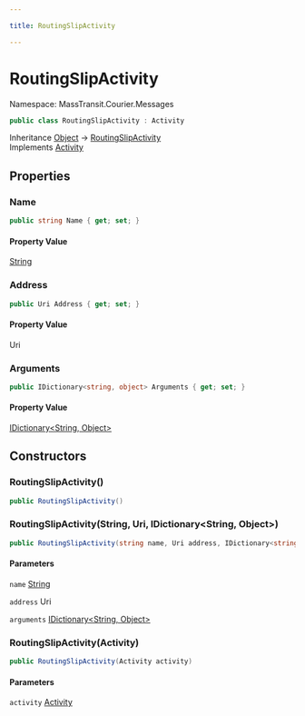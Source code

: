 ```yaml
---

title: RoutingSlipActivity

---
```


# RoutingSlipActivity

Namespace: MassTransit.Courier.Messages

```csharp
public class RoutingSlipActivity : Activity
```

Inheritance [Object](https://learn.microsoft.com/en-us/dotnet/api/system.object) → [RoutingSlipActivity](../masstransit-courier-messages/routingslipactivity)<br/>
Implements [Activity](../masstransit-courier-contracts/activity)

## Properties

### **Name**

```csharp
public string Name { get; set; }
```

#### Property Value

[String](https://learn.microsoft.com/en-us/dotnet/api/system.string)<br/>

### **Address**

```csharp
public Uri Address { get; set; }
```

#### Property Value

Uri<br/>

### **Arguments**

```csharp
public IDictionary<string, object> Arguments { get; set; }
```

#### Property Value

[IDictionary\<String, Object\>](https://learn.microsoft.com/en-us/dotnet/api/system.collections.generic.idictionary-2)<br/>

## Constructors

### **RoutingSlipActivity()**

```csharp
public RoutingSlipActivity()
```

### **RoutingSlipActivity(String, Uri, IDictionary\<String, Object\>)**

```csharp
public RoutingSlipActivity(string name, Uri address, IDictionary<string, object> arguments)
```

#### Parameters

`name` [String](https://learn.microsoft.com/en-us/dotnet/api/system.string)<br/>

`address` Uri<br/>

`arguments` [IDictionary\<String, Object\>](https://learn.microsoft.com/en-us/dotnet/api/system.collections.generic.idictionary-2)<br/>

### **RoutingSlipActivity(Activity)**

```csharp
public RoutingSlipActivity(Activity activity)
```

#### Parameters

`activity` [Activity](../masstransit-courier-contracts/activity)<br/>
